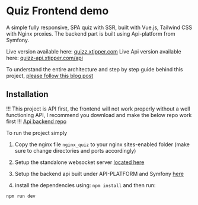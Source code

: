 # Quiz Frontend demo

A simple fully responsive, SPA quiz with SSR, built with Vue.js, Tailwind CSS with Nginx proxies. 
The backend part is built using Api-platform from Symfony.

Live version available here: [quizz.xtipper.com](https://quizz.xtipper.com)
Live Api version available here: [quizz-api.xtipper.com/api](https://quizz-api.xtipper.com/api)

To understand the entire architecture and step by step guide behind this project, [please follow this blog post](https://edouardkombo.wordpress.com/2023/09/04/quiz-application-using-api-platform-vuejs-3/)


## Installation

!!! This project is API first, the frontend will not work properly without a well functioning API, I recommend you download and make the below repo work first !!!
[Api backend repo](https://github.com/edouardkombo/quiz-api-backend)

To run the project simply 

1. Copy the nginx file `nginx_quiz` to your nginx sites-enabled folder (make sure to change directories and ports accordingly)

2. Setup the standalone websocket server [located here](https://github.com/edouardkombo/quiz-websockets)

3. Setup the backend api built under API-PLATFORM and Symfony [here](https://github.com/edouardkombo/quiz-api-backend)

4. install the dependencies using: `npm install` and then run:

```
npm run dev
```

